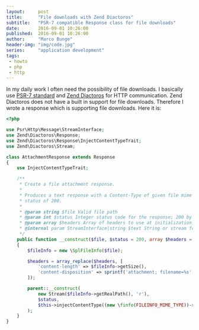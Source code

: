 ```yaml
---
layout:     post
title:      "File downloads with Zend Diactoros"
subtitle:   "PSR-7 compatible Response class for file downloads"
date:       2016-09-01 10:26:00
published:  2016-09-01 10:26:00
author:     "Marco Bunge"
header-img: "img/code.jpg"
series:     "application development"
tags:
 - howto
 - php
 - http
---
```


In my daily work I often need the possibility of file downloads. I basically use <a href="https://www.php-fig.org/psr/psr-7/" target="blank">PSR-7 standard</a> and <a href="https://zendframework.github.io/zend-diactoros/" target="blank">Zend Diactoros</a> for HTTP communication.
Zend Diactoros does not have a built in support for file downloads. Therefore I wrote a response which is supporting file 
downloads. Here it is:

```php
<?php

use Psr\Http\Message\StreamInterface;
use Zend\Diactoros\Response;
use Zend\Diactoros\Response\InjectContentTypeTrait;
use Zend\Diactoros\Stream;

class AttachmentResponse extends Response
{
    use InjectContentTypeTrait;

    /**
     * Create a file attachment response.
     *
     * Produces a text response with a Content-Type of given file mime type and a default
     * status of 200.
     *
     * @param string $file Valid file path
     * @param int $status Integer status code for the response; 200 by default.
     * @param array $headers Array of headers to use at initialization.
     * @internal param StreamInterface|string $text String or stream for the message body.
     */
    public function __construct($file, $status = 200, array $headers = [])
    {
        $fileInfo = new \SplFileInfo($file);

        $headers = array_replace($headers, [
            'content-length' => $fileInfo->getSize(),
            'content-disposition' => sprintf('attachment; filename=%s', $fileInfo->getFilename()),
        ]);

        parent::__construct(
            new Stream($fileInfo->getRealPath(), 'r'),
            $status,
            $this->injectContentType((new \finfo(FILEINFO_MIME_TYPE))->file($fileInfo->getRealPath()), $headers)
        );
    }
}

```
